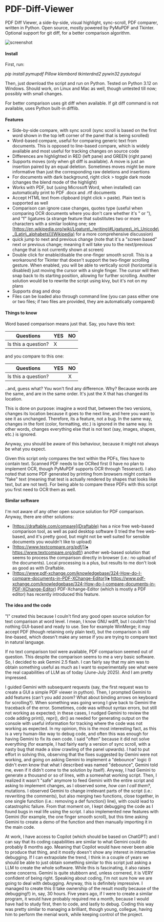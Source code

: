 # PDF-Diff-Viewer
PDF Diff Viewer, a side-by-side, visual highlight, sync-scroll, PDF comparer, written in Python. Open source, mostly powered by PyMuPDF and Tkinter. Optional support for git diff, for a better comparison algorithm.

![screenshot](https://github.com/user-attachments/assets/74dccafe-6588-4264-84b1-ec6b531e8ade)


#### Install



First, run:



*pip install pymupdf Pillow klembord tkinterdnd2 pywin32 pyautogui*



Then, just download the script and run on Python. Tested on Python 3.12 on Windows. Should work, on Linux and Mac as well, though untested till now; possibly with small changes.



For better comparison uses git diff when available. If git diff command is not available, uses Python built-in difflib.







#### Features



* Side-by-side compare, with sync scroll (sync scroll is based on the first word shown in the top left corner of the panel that is being scrolled)
* Word-based compare, useful for comparing generic text from documents. This is opposed to line-based compare, which is widely available and most useful for tracking changes on source code
* Differences are highlighted in RED (left pane) and GREEN (right pane)
* Supports moves (only when git diff is available). A move is just an insertion paired by an equal deletion. Sometimes moves might be more informative than just the corresponding raw deletions and insertions
* For documents with dark background, right click > toggle dark mode (changes the blend mode of the highlight)
* Works with PDF, but (using Microsoft Word, when installed) can automatically print to PDF .docx and .rtf documents
* Accept HTML text from clipboard (right click > paste). Plain text is supported as well
* Comparison can ignore case changes, quotes type (useful when comparing OCR documents where you don't care whether it's " or ”), and "f" ligatures (a strange feature that substitutes two or more characters with a similar looking one; see [https://en.wikipedia.org/wiki/Ligature\_(writing)#Ligatures\_in\_Unicode\_(Latin\_alphabets)](Wikipedia) for a more comprehensive discussion)
* quick jump to next and previous change (note that it's a "screen based" next or previous change; meaning it will take you to the next/previous change that is not currently shown at screen)
* Double click for enable/disable the one-finger smooth scroll. This is a workaround for Tkinter that doesn't support the two-finger scrolling gesture. When enabled, you will be able to vertically scroll (horizontal is disabled) just moving the cursor with a single finger. The cursor will then snap back to its starting position, allowing for further scrolling. Another solution would be to rewrite the script using kivy, but it's not on my plans
* Supports drag and drop
* Files can be loaded also through command line (you can pass either one or two files; if two files are provided, they are automatically compared)





#### Things to know



Word based comparison means just that. Say, you have this text:



| Questions             | YES  |  NO |
| --------------------- | ---- | --- |
| Is this a question?   |  X   |     |



and you compare to this one:





| Questions             | YES  |  NO |
| --------------------- | ---- | --- |
| Is this a question?   |      |  X  |



..and, guess what? You won't find any difference. Why? Because words are the same, and are in the same order. It's just the X that has changed its location.



This is done on purpose: imagine a word that, between the two versions, changes its location because it goes to the next line, and here you want to see it as unchanged. Therefore, its a feature, not a bug. In the same way, changes in the font (color, formatting, etc.) is ignored in the same way. In other words, changes everything else that is not text (say, images, shapes, etc.) is ignored.



Anyway, you should be aware of this behaviour, because it might not always be what you expect.



Given this script only compares the text within the PDFs, files have to contain text. Scanned PDF needs to be OCRed first (I have no plan to implement OCR, though PyMuPDF supports OCR through Tesseract). I also noted that some PDF generated by printing from browsers might contain "fake" text (meaning that test is actually rendered by shapes that looks like text, but are not text). For being able to compare these PDFs with this script you first need to OCR them as well.







#### Similar software



I'm not aware of any other open source solution for PDF comparison. Anyway, there are other solutions:



* [https://draftable.com/compare](Draftable) has a nice free web-based comparison tool, as well as paid desktop software (I tried the free web-based, and it's pretty good, but might not be well suited for sensible documents you wouldn't like to upload)
* [https://www.textcompare.org/pdf/](⦁	https://www.textcompare.org/pdf/) another web-based solution that seems to process the comparison directly in browser (i.e.: no upload of the documents). Local processing is a plus, but results to me don't look as good as with Draftable.
* [https://www.pdf-xchange.com/knowledgebase/324-How-do-I-compare-documents-in-PDF-XChange-Editor](⦁	https://www.pdf-xchange.com/knowledgebase/324-How-do-I-compare-documents-in-PDF-XChange-Editor) PDF-Xchange-Editor (which is mostly a PDF editor) has recently introduced this feature. 





#### The idea and the code



"I" created this because I couln't find any good open source solution for text comparison at word level. I mean, I know GNU wdiff, but I couldn't find nothing GUI-based and ready to use. See for example WinMerge; it may accept PDF (though retaining only plain text), but the comparison is still line-based, which doesn't make any sense if you are trying to compare text in natural language.

If no text comparison tool were available, PDF comparison seemed out of question. This despite the comparison seems to me a very basic software. So, I decided to ask Gemini 2.5 flash. I can fairly say that my aim was to obtain something useful as much as I want to experimentally see what were the real capabilities of LLM as of today (June-July 2025). And I am pretty impressed.

I guided Gemini with subsequent requests (say, the first request was to create a GUI a simple PDF viewer in python). Then, I prompted Gemini to add features (can't you add zoom? What about binding arrows on keyboard for scrolling?). When something was going wrong I give back to Gemini the traceback of the error. Sometimes, code was without syntax errors, but still not working as expected; in these cases, I nudged Gemini to review the code adding print(), repr(), dir() as needed for generating output on the console with useful information for tracking where the code was not working as expected. In my opinion, this is the most interesting fact, as this is a very human-like way to debug code, and often this was enough for having Gemini to fix its own code. I said "often" because it did not solve everything (for example, I had fairly early a version of sync scroll, with a nasty bug that made a slow crawling of the panel upwards). I had to put effort in solving this, observing that the fixes suggested by Gemini were not working, and going on asking Gemini to implement a "debounce" logic (I didn't even know that what I described was named "debounce", Gemini told me, even if it didn't come to the solution by itself). Anyway, I had Gemini to generate a thousand or so of lines, with a somewhat working script. Then, I realized it wasn't "safe" anymore to feed Gemini with the entire script and asking to implement changes, as I observed some, *how can I call them?*, mutations. I observed Gemini to change irrelevant parts of the script (i.e.: revwriting the comments), but also merging two functions, close together, in one single function (i.e.: removing a def function() line), with could lead to catastrophic failure. From that moment on, I kept debugging the code as I found bugs in real life using the script. I also implemented new features with Gemini (for example, the one finger smooth scroll), but this time asking Gemini to create a demo of the function and then manually importing it in the main code.

At work, I have access to Copilot (which should be based on ChatGPT) and I can say that its coding capabilities are similar to what Gemini could do probably 8 months ago. Meaning that Copilot would have never been able to produce that thing, and it mostly doesn't show any interest in interactive debugging. If I can extrapolate the trend, I think in a couple of years we should be able to just obtain something similar to this script just asking a LLM to create the whole software. While this is fascinating, it also raises some concerns. Gemini is quite stubborn and, unless cornered, it is VERY confident of being right. Speaking about coding, I'm not sure how we are going to deal with debugging. Anyway, this is definitely impressive. I managed to create this (I take ownership of the result mostly because of the debugging!!) in, say, 30 hours. Five years ago, if I were to create a similar program, it would have probably required me a month, because I would have had to study first, then to code, and lastly to debug. Coding this way was pretty similar to managing a brilliant, though young, collegue, having him to perform the menial work, while keeping control of the project.



#### 

